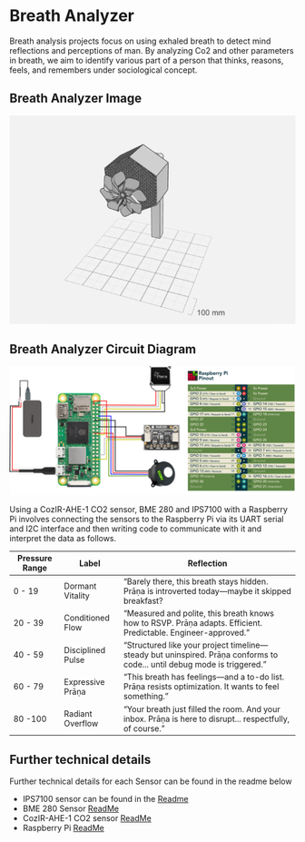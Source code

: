 # Breath Analyzer
Breath analysis projects focus on using exhaled breath to detect mind reflections and perceptions of man. By analyzing Co2 and other parameters in breath, we aim to identify various  part of a person that thinks, reasons, feels, and remembers under sociological concept.

## Breath Analyzer Image
![ModuleSetup](https://github.com/mi3nts/mintsInsight/blob/main/summer2025/tundeAwoyinka/datasheets/breath_analysis/Prana.png)


## Breath Analyzer Circuit Diagram
![ModuleSetup](https://github.com/mi3nts/mintsInsight/blob/main/summer2025/tundeAwoyinka/datasheets/breath_analysis/BME%2CIPS7100CO2%20Connection%201.png)

Using a CozIR-AHE-1 CO2 sensor, BME 280 and IPS7100  with a Raspberry Pi involves connecting the sensors to the Raspberry Pi via its UART serial and I2C interface and then writing code to communicate with it and interpret the data as follows.


| Pressure Range|      Label        |                                                   Reflection                                                           | 
|---------------|-------------------|------------------------------------------------------------------------------------------------------------------------|
|  0 - 19       | Dormant Vitality  | “Barely there, this breath stays hidden. Prāṇa is introverted today—maybe it skipped breakfast?                        | 
|  20 - 39      | Conditioned Flow  | “Measured and polite, this breath knows how to RSVP. Prāṇa adapts. Efficient. Predictable. Engineer-approved.”         | 
|  40 - 59      | Disciplined Pulse | “Structured like your project timeline—steady but uninspired. Prāṇa conforms to code... until debug mode is triggered.”|  
|  60 - 79      | Expressive Prāṇa  | “This breath has feelings—and a to-do list. Prāṇa resists optimization. It wants to feel something.”                   |
|  80 -100      | Radiant Overflow  | “Your breath just filled the room. And your inbox. Prāṇa is here to disrupt... respectfully, of course.”               |


## Further technical details 
Further technical details for each Sensor can be found in the readme below
- IPS7100 sensor can be found in the [Readme](https://github.com/mi3nts/mintsInsight/tree/main/summer2025/tundeAwoyinka/firmware/pro06022025)
- BME 280 Sensor [ReadMe](https://github.com/mi3nts/mintsInsight/blob/main/summer2025/tundeAwoyinka/firmware/pro07012025/README.rst)
- CozIR-AHE-1 CO2 sensor [ReadMe](https://github.com/mi3nts/mintsInsight/blob/main/summer2025/tundeAwoyinka/firmware/pro07162025/Readme.md)
- Raspberry Pi [ReadMe](https://github.com/mi3nts/mintsInsight/blob/main/summer2025/tundeAwoyinka/datasheets/RaspberryPi/RpiSetup1.md)



